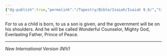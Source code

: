 ```yaml
---
{"dg-publish":true,"permalink":"/Tapestry/Bible/Isaiah/Isaiah 9_6/","title":"Isaiah 9:6","hide":true,"tags":["bible-verse","bible-verse"],"dgHomeLink":true,"dgShowLocalGraph":true,"dgEnableSearch":true}
---
```




For to us a child is born, to us a son is given, and the government will be on his shoulders.
And he will be called Wonderful Counselor, Mighty God, Everlasting Father, Prince of Peace.

---
*New International Version (NIV)*